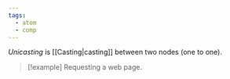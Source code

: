 ```yaml
---
tags:
  - atom
  - comp
---
```

*Unicasting* is [[Casting|casting]] between two nodes (one to one).

> [!example] Requesting a web page.